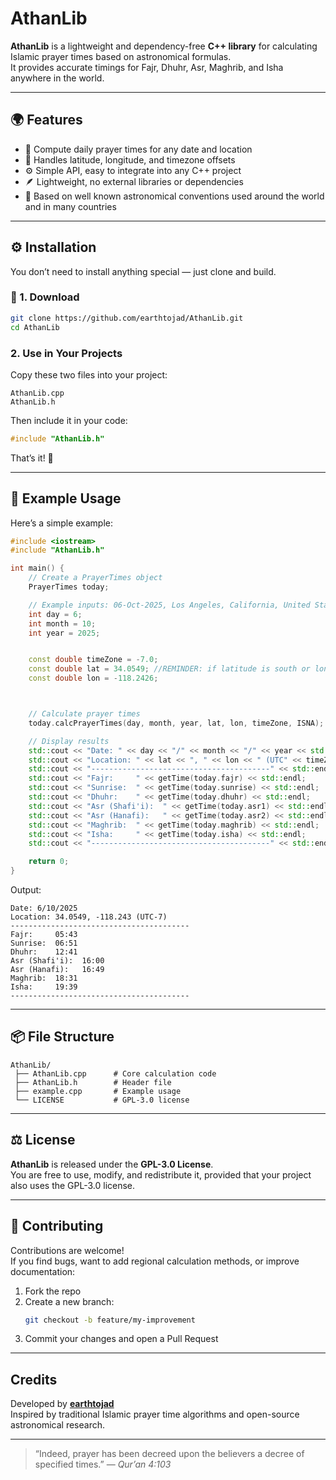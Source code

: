 # AthanLib

**AthanLib** is a lightweight and dependency-free **C++ library** for calculating Islamic prayer times based on astronomical formulas.  
It provides accurate timings for Fajr, Dhuhr, Asr, Maghrib, and Isha anywhere in the world.

---

## 🌍 Features

- 📅 Compute daily prayer times for any date and location  
- 🧭 Handles latitude, longitude, and timezone offsets  
- ⚙️ Simple API, easy to integrate into any C++ project  
- 🪶 Lightweight, no external libraries or dependencies  
- 🧮 Based on well known astronomical conventions used around the world and in many countries  

---


## ⚙️ Installation

You don’t need to install anything special — just clone and build.

### 🧭 1. Download

```bash
git clone https://github.com/earthtojad/AthanLib.git
cd AthanLib
```



### 2. Use in Your Projects
Copy these two files into your project:
```
AthanLib.cpp
AthanLib.h
```

Then include it in your code:
```cpp
#include "AthanLib.h"
```

That’s it! 🎉

---

## 🚀 Example Usage

Here’s a simple example:

```cpp
#include <iostream>
#include "AthanLib.h"

int main() {
    // Create a PrayerTimes object
    PrayerTimes today;

    // Example inputs: 06-Oct-2025, Los Angeles, California, United States of America.    
    int day = 6;
    int month = 10;
    int year = 2025;


    const double timeZone = -7.0;
    const double lat = 34.0549; //REMINDER: if latitude is south or longitude is west, please make sure that the value is set to negative.
    const double lon = -118.2426;



    // Calculate prayer times
    today.calcPrayerTimes(day, month, year, lat, lon, timeZone, ISNA);

    // Display results
    std::cout << "Date: " << day << "/" << month << "/" << year << std::endl;
    std::cout << "Location: " << lat << ", " << lon << " (UTC" << timeZone << ")" << std::endl;
    std::cout << "----------------------------------------" << std::endl;
    std::cout << "Fajr:     " << getTime(today.fajr) << std::endl;
    std::cout << "Sunrise:  " << getTime(today.sunrise) << std::endl;
    std::cout << "Dhuhr:    " << getTime(today.dhuhr) << std::endl;
    std::cout << "Asr (Shafi'i):  " << getTime(today.asr1) << std::endl;
    std::cout << "Asr (Hanafi):   " << getTime(today.asr2) << std::endl;
    std::cout << "Maghrib:  " << getTime(today.maghrib) << std::endl;
    std::cout << "Isha:     " << getTime(today.isha) << std::endl;
    std::cout << "----------------------------------------" << std::endl;

    return 0;
}
```

Output:
```
Date: 6/10/2025
Location: 34.0549, -118.243 (UTC-7)
----------------------------------------
Fajr:     05:43
Sunrise:  06:51
Dhuhr:    12:41
Asr (Shafi'i):  16:00
Asr (Hanafi):   16:49
Maghrib:  18:31
Isha:     19:39
----------------------------------------

```


---

## 📦 File Structure

```
AthanLib/
 ├── AthanLib.cpp      # Core calculation code
 ├── AthanLib.h        # Header file
 ├── example.cpp       # Example usage
 └── LICENSE           # GPL-3.0 license
```

---

## ⚖️ License

**AthanLib** is released under the **GPL-3.0 License**.  
You are free to use, modify, and redistribute it, provided that your project also uses the GPL-3.0 license.

---

## 🤝 Contributing

Contributions are welcome!  
If you find bugs, want to add regional calculation methods, or improve documentation:

1. Fork the repo  
2. Create a new branch:  
   ```bash
   git checkout -b feature/my-improvement
   ```
3. Commit your changes and open a Pull Request 

---

## Credits

Developed by **[earthtojad](https://github.com/earthtojad)**  
Inspired by traditional Islamic prayer time algorithms and open-source astronomical research.

---

> “Indeed, prayer has been decreed upon the believers a decree of specified times.” — *Qur’an 4:103*

